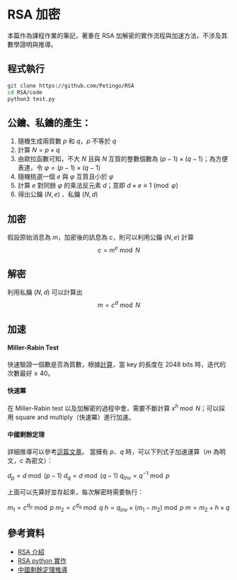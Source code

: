 # RSA 加密
本篇作為課程作業的筆記，著重在 RSA 加解密的實作流程與加速方法，不涉及其數學證明與推導。

## 程式執行
```bash
git clone https://github.com/Petingo/RSA
cd RSA/code
python3 test.py
```

## 公鑰、私鑰的產生：
1. 隨機生成兩質數 $p$ 和 $q$，$p$ 不等於 $q$
2. 計算 $N=p \times q$
3. 由歐拉函數可知，不大 $N$ 且與 $N$ 互質的整數個數為 $(p-1)\times(q-1)$；為方便表達，令 $\varphi = (p-1)\times(q-1)$
4. 隨機挑選一個 $e$ 與 $\varphi$ 互質且小於 $\varphi$
5. 計算 $e$ 對同餘 $\varphi$ 的乘法反元素 $d$；意即 $d \times e\equiv1\pmod{\varphi}$ 
6. 得出公鑰 $(N,e)$ 、私鑰 $(N,d)$

## 加密
假設原始消息為 $m$，加密後的訊息為 $c$，則可以利用公鑰 $(N, e)$ 計算
$$c = m ^ e \bmod{N}$$

## 解密
利用私鑰 $(N,d)$ 可以計算出
$$m = c ^ d \bmod{N}$$

## 加速
#### Miller-Rabin Test
快速驗證一個數是否為質數，根據[計算](https://stackoverflow.com/questions/6325576/how-many-iterations-of-rabin-miller-should-i-use-for-cryptographic-safe-primes)，當 key 的長度在 2048 bits 時，迭代的次數最好 ≥ 40。
#### 快速冪
在 Miller-Rabin test 以及加解密的過程中會，需要不斷計算 $x ^ h \bmod N$；可以採用 square and multiply（快速冪）進行加速。
#### 中國剩餘定理
詳細推導可以參考[這篇文章](http://jianiau.blogspot.com/2014/05/rsa-decrypt-with-crt.html)。
當擁有 $p$、$q$ 時，可以下列式子加速運算（$m$ 為明文，$c$ 為密文）：

$d_p = d \bmod{(p-1)}$
$d_q = d \bmod{(q-1)}$
$q_{inv} = q^{-1} \bmod{p}$

上面可以先算好並存起來，每次解密時需要執行：

$m_1 = c^{d_p} \bmod{p}$
$m_2 = c^{d_q} \bmod{q}$
$h = q_{inv} \times (m_1 - m_2) \bmod{p}$
$m = m_2 + h \times q$

## 參考資料
- [RSA 介紹](https://blog.xuite.net/hellothere/blog/49077338-RSA非對稱加密演算法+%2B+公開密鑰加密+%2B+加密+%2B+數位簽章)
- [RSA python 實作](https://github.com/andrew-bodine/rsa)
- [中國剩餘定理推導](http://jianiau.blogspot.com/2014/05/rsa-decrypt-with-crt.html)
